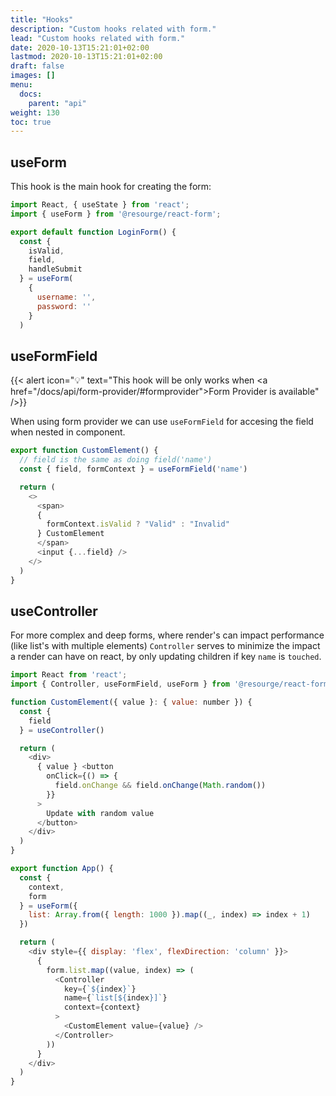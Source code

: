 ```yaml
---
title: "Hooks"
description: "Custom hooks related with form."
lead: "Custom hooks related with form."
date: 2020-10-13T15:21:01+02:00
lastmod: 2020-10-13T15:21:01+02:00
draft: false
images: []
menu:
  docs:
    parent: "api"
weight: 130
toc: true
---
```


## useForm

This hook is the main hook for creating the form:

```javascript
import React, { useState } from 'react';
import { useForm } from '@resourge/react-form';

export default function LoginForm() {
  const { 
    isValid,
    field, 
    handleSubmit 
  } = useForm(
    { 
      username: '',
      password: '' 
    }
  )
```

## useFormField

{{< alert icon="💡" text="This hook will be only works when <a href=\"/docs/api/form-provider/#formprovider\">Form Provider</a> is available" />}}

When using form provider we can use `useFormField` for accesing the field when nested in component.

```javascript
export function CustomElement() {
  // field is the same as doing field('name')
  const { field, formContext } = useFormField('name')

  return (
    <>
      <span>
      {
        formContext.isValid ? "Valid" : "Invalid" 
      } CustomElement
      </span>
      <input {...field} />
    </>
  )
}
```

## useController

For more complex and deep forms, where render's can impact performance (like list's with multiple elements) `Controller` serves to minimize the impact a render can have on react, by only updating children if key `name` is `touched`.

```javascript
import React from 'react';
import { Controller, useFormField, useForm } from '@resourge/react-form'

function CustomElement({ value }: { value: number }) {
  const { 
    field
  } = useController()

  return (
    <div>
      { value } <button
        onClick={() => {
          field.onChange && field.onChange(Math.random())
        }}
      >
        Update with random value
      </button>
    </div>
  )
}

export function App() {
  const {
    context,
    form
  } = useForm({
    list: Array.from({ length: 1000 }).map((_, index) => index + 1)
  })

  return (
    <div style={{ display: 'flex', flexDirection: 'column' }}>
      {
        form.list.map((value, index) => (
          <Controller
            key={`${index}`}
            name={`list[${index}]`}
            context={context}
          >
            <CustomElement value={value} />
          </Controller>
        ))
      }
    </div>
  )
}
```
